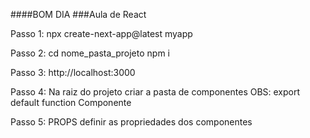 ####BOM DIA
###Aula de React

Passo 1:
npx create-next-app@latest myapp

Passo 2:
cd nome_pasta_projeto
npm i

Passo 3:
 http://localhost:3000

Passo 4:
Na raiz do projeto criar a pasta de componentes
OBS: export default function Componente

Passo 5:
PROPS definir as propriedades dos componentes
